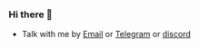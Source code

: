 ### Hi there 👋

<!--
**kasugamirai/kasugamirai** is a ✨ _special_ ✨ repository because its `README.md` (this file) appears on your GitHub profile.

Here are some ideas to get you started:

- 🔭 I’m currently working on ...
- 🌱 I’m currently learning ...
- 👯 I’m looking to collaborate on ...
- 🤔 I’m looking for help with ...
- 💬 Ask me about ...
- 📫 How to reach me: ...
- 😄 Pronouns: ...
- ⚡ Fun fact: ...
-->
- Talk with me by [Email](xyzmhx@gmail.com) or [Telegram](https://t.me/okuzorakohaku) or [discord](https://discord.gg/Tjcc6G9K8Q)

